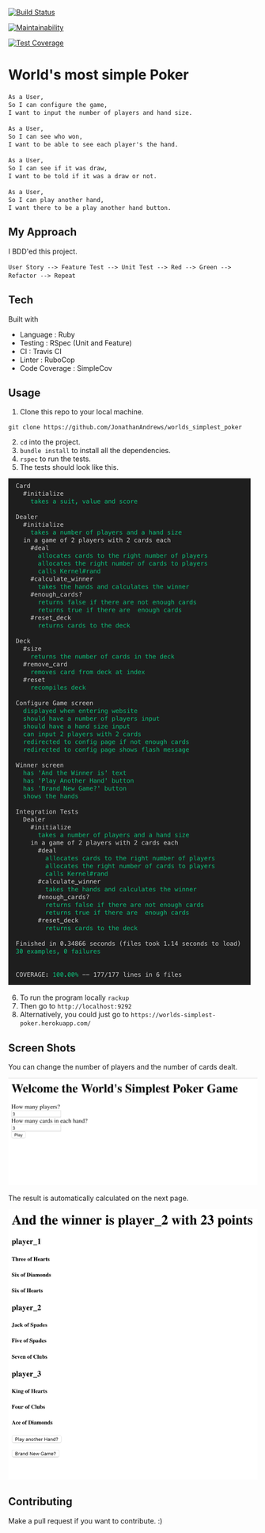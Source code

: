 [![Build Status](https://travis-ci.com/JonathanAndrews/worlds_simplest_poker.svg?branch=master)](https://travis-ci.com/JonathanAndrews/worlds_simplest_poker)

[![Maintainability](https://api.codeclimate.com/v1/badges/39f27f6011c338a5d9e4/maintainability)](https://codeclimate.com/github/JonathanAndrews/worlds_simplest_poker/maintainability)

[![Test Coverage](https://api.codeclimate.com/v1/badges/39f27f6011c338a5d9e4/test_coverage)](https://codeclimate.com/github/JonathanAndrews/worlds_simplest_poker/test_coverage)

# World's most simple Poker

```
As a User,
So I can configure the game,
I want to input the number of players and hand size.

As a User,
So I can see who won,
I want to be able to see each player's the hand.

As a User,
So I can see if it was draw,
I want to be told if it was a draw or not.

As a User,
So I can play another hand,
I want there to be a play another hand button.

```
## My Approach

I BDD'ed this project.

`User Story --> Feature Test --> Unit Test --> Red --> Green --> Refactor --> Repeat`

## Tech

Built with

* Language      : Ruby
* Testing       : RSpec (Unit and Feature)
* CI            : Travis CI
* Linter        : RuboCop
* Code Coverage : SimpleCov 

## Usage

1. Clone this repo to your local machine.
```
git clone https://github.com/JonathanAndrews/worlds_simplest_poker
```
2. `cd` into the project.
2. `bundle install` to install all the dependencies.
2. `rspec` to run the tests.
2. The tests should look like this.

![tests](rspec_output.png)

6. To run the program locally `rackup`
7. Then go to `http://localhost:9292`
8. Alternatively, you could just go to 
`https://worlds-simplest-poker.herokuapp.com/` 

## Screen Shots
You can change the number of players and the number of cards dealt.

![inputs](configure_inputs.png)

The result is automatically calculated on the next page.

![inputs](example_result.png)

## Contributing

Make a pull request if you want to contribute. :)
